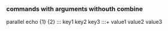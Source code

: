 ### commands with arguments withouth combine ###
parallel echo {1} {2} ::: key1 key2 key3 :::+ value1 value2 value3
